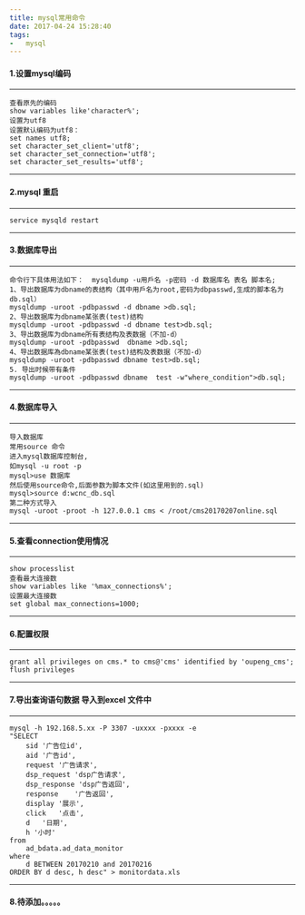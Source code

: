 ```yaml
---
title: mysql常用命令
date: 2017-04-24 15:28:40
tags:
-   mysql
---
```


#### 1.设置mysql编码

---

    查看原先的编码
    show variables like'character%';
    设置为utf8
    设置默认编码为utf8：
    set names utf8;
    set character_set_client='utf8';
    set character_set_connection='utf8';
    set character_set_results='utf8';

---

#### 2.mysql 重启

---

    service mysqld restart

---

#### 3.数据库导出

---

    命令行下具体用法如下：  mysqldump -u用戶名 -p密码 -d 数据库名 表名 脚本名;
    1、导出数据库为dbname的表结构（其中用戶名为root,密码为dbpasswd,生成的脚本名为db.sql）
    mysqldump -uroot -pdbpasswd -d dbname >db.sql;
    2、导出数据库为dbname某张表(test)结构
    mysqldump -uroot -pdbpasswd -d dbname test>db.sql;
    3、导出数据库为dbname所有表结构及表数据（不加-d）
    mysqldump -uroot -pdbpasswd  dbname >db.sql;
    4、导出数据库為dbname某张表(test)结构及表数据（不加-d）
    mysqldump -uroot -pdbpasswd dbname test>db.sql;
    5. 导出时候带有条件
    mysqldump -uroot -pdbpasswd dbname  test -w"where_condition">db.sql;

---

#### 4.数据库导入

---

    导入数据库
    常用source 命令
    进入mysql数据库控制台,
    如mysql -u root -p
    mysql>use 数据库
    然后使用source命令,后面参数为脚本文件(如这里用到的.sql)
    mysql>source d:wcnc_db.sql
    第二种方式导入
    mysql -uroot -proot -h 127.0.0.1 cms < /root/cms20170207online.sql

---

#### 5.查看connection使用情况

---

    show processlist
    查看最大连接数
    show variables like '%max_connections%';
    设置最大连接数
    set global max_connections=1000;

---

#### 6.配置权限

---

    grant all privileges on cms.* to cms@'cms' identified by 'oupeng_cms';
    flush privileges

---

#### 7.导出查询语句数据 导入到excel 文件中

---

    mysql -h 192.168.5.xx -P 3307 -uxxxx -pxxxx -e
    "SELECT
        sid '广告位id',
        aid	'广告id',
        request	'广告请求',
        dsp_request 'dsp广告请求',
        dsp_response 'dsp广告返回',
        response	'广告返回',
        display	'展示',
        click	'点击',
        d	'日期',
        h '小时'
    from
        ad_bdata.ad_data_monitor
    where
        d BETWEEN 20170210 and 20170216
    ORDER BY d desc, h desc" > monitordata.xls

---

#### 8.待添加。。。。。